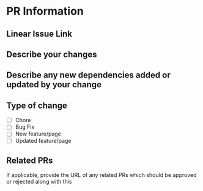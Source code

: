 # PR Information

## Linear Issue Link

## Describe your changes

## Describe any new dependencies added or updated by your change

## Type of change

- [ ] Chore
- [ ] Bug Fix
- [ ] New feature/page
- [ ] Updated feature/page

## Related PRs

If applicable, provide the URL of any related PRs which should be approved or rejected along with this

